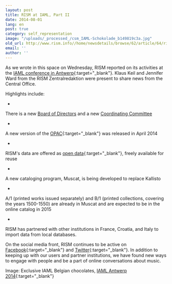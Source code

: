 ```yaml
---
layout: post
title: RISM at IAML, Part II
date: 2014-08-01
lang: en
post: true
category: self_representation
image: "/uploads/_processed_/csm_IAML-Schokolade_b149819c3a.jpg"
old_url: http://www.rism.info//home/newsdetails/browse/62/article/64/rism-at-iaml-part-ii.html
email: ''
author: ''
---
```



As we wrote in this space on Wednesday, RISM reported on its activities at the [IAML conference in Antwerp](http://www.libraryconservatoryantwerp.be/iaml2014/index.php){:target="_blank"}. Klaus Keil and Jennifer Ward from the RISM Zentralredaktion were present to share news from the Central Office.

Highlights include:

-

There is a new [Board of Directors](/organization/the-association.html) and a new [Coordinating Committee](/organization/international-partners.html#c32)


-

A new version of the [OPAC](http://opac.rism.info/){:target="_blank"} was released in April 2014


-

RISM's data are offered as [open data](https://opac.rism.info/index.php?id=8&L=1&id=8){:target="_blank"}, freely available for reuse


-

A new cataloging program, Muscat, is being developed to replace Kallisto


-

A/1 (printed works issued separately) and B/1 (printed collections, covering the years 1500-1550) are already in Muscat and are expected to be in the online catalog in 2015


-

RISM has partnered with other institutions in France, Croatia, and Italy to import data from local databases.



On the social media front, RISM continues to be active on [Facebook](https://www.facebook.com/RISM.info){:target="_blank"} and [Twitter](https://twitter.com/RISM_music){:target="_blank"}. In addition to keeping up with our users and partner institutions, we have found new ways to engage with people and be a part of online conversations about music.

Image: Exclusive IAML Belgian chocolates, [IAML Antwerp 2014](https://www.facebook.com/pages/IAML-Antwerp-2014/485096671599849){:target="_blank"}